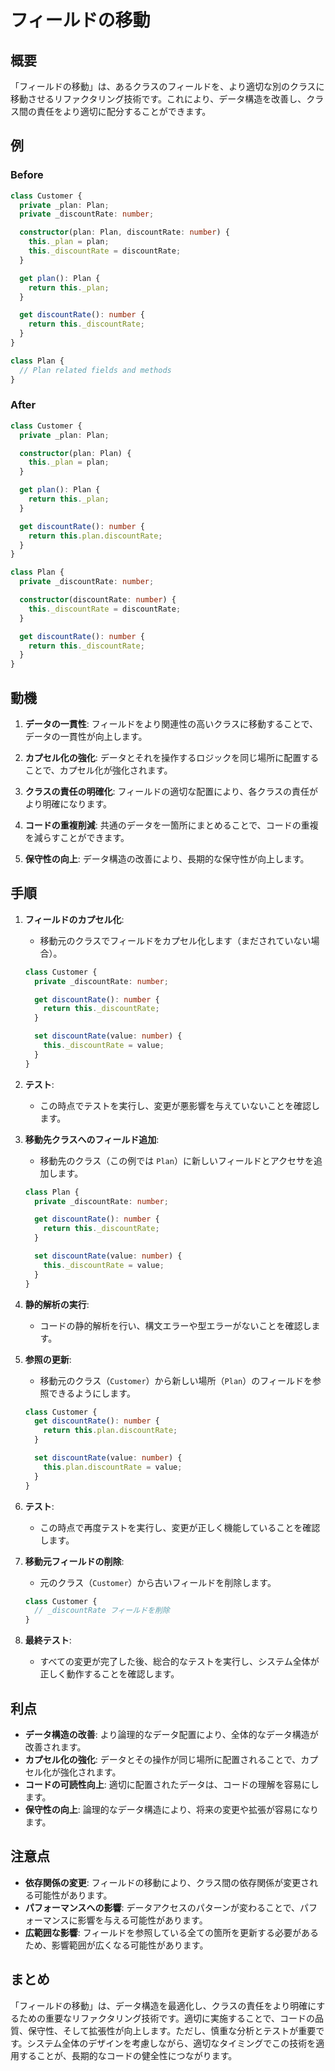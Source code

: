 # フィールドの移動

## 概要

「フィールドの移動」は、あるクラスのフィールドを、より適切な別のクラスに移動させるリファクタリング技術です。これにより、データ構造を改善し、クラス間の責任をより適切に配分することができます。

## 例

### Before

```typescript
class Customer {
  private _plan: Plan;
  private _discountRate: number;

  constructor(plan: Plan, discountRate: number) {
    this._plan = plan;
    this._discountRate = discountRate;
  }

  get plan(): Plan {
    return this._plan;
  }

  get discountRate(): number {
    return this._discountRate;
  }
}

class Plan {
  // Plan related fields and methods
}
```

### After

```typescript
class Customer {
  private _plan: Plan;

  constructor(plan: Plan) {
    this._plan = plan;
  }

  get plan(): Plan {
    return this._plan;
  }

  get discountRate(): number {
    return this.plan.discountRate;
  }
}

class Plan {
  private _discountRate: number;

  constructor(discountRate: number) {
    this._discountRate = discountRate;
  }

  get discountRate(): number {
    return this._discountRate;
  }
}
```

## 動機

1. **データの一貫性**: フィールドをより関連性の高いクラスに移動することで、データの一貫性が向上します。

2. **カプセル化の強化**: データとそれを操作するロジックを同じ場所に配置することで、カプセル化が強化されます。

3. **クラスの責任の明確化**: フィールドの適切な配置により、各クラスの責任がより明確になります。

4. **コードの重複削減**: 共通のデータを一箇所にまとめることで、コードの重複を減らすことができます。

5. **保守性の向上**: データ構造の改善により、長期的な保守性が向上します。

## 手順

1. **フィールドのカプセル化**:

   - 移動元のクラスでフィールドをカプセル化します（まだされていない場合）。

   ```typescript
   class Customer {
     private _discountRate: number;

     get discountRate(): number {
       return this._discountRate;
     }

     set discountRate(value: number) {
       this._discountRate = value;
     }
   }
   ```

2. **テスト**:

   - この時点でテストを実行し、変更が悪影響を与えていないことを確認します。

3. **移動先クラスへのフィールド追加**:

   - 移動先のクラス（この例では `Plan`）に新しいフィールドとアクセサを追加します。

   ```typescript
   class Plan {
     private _discountRate: number;

     get discountRate(): number {
       return this._discountRate;
     }

     set discountRate(value: number) {
       this._discountRate = value;
     }
   }
   ```

4. **静的解析の実行**:

   - コードの静的解析を行い、構文エラーや型エラーがないことを確認します。

5. **参照の更新**:

   - 移動元のクラス（`Customer`）から新しい場所（`Plan`）のフィールドを参照できるようにします。

   ```typescript
   class Customer {
     get discountRate(): number {
       return this.plan.discountRate;
     }

     set discountRate(value: number) {
       this.plan.discountRate = value;
     }
   }
   ```

6. **テスト**:

   - この時点で再度テストを実行し、変更が正しく機能していることを確認します。

7. **移動元フィールドの削除**:

   - 元のクラス（`Customer`）から古いフィールドを削除します。

   ```typescript
   class Customer {
     // _discountRate フィールドを削除
   }
   ```

8. **最終テスト**:
   - すべての変更が完了した後、総合的なテストを実行し、システム全体が正しく動作することを確認します。

## 利点

- **データ構造の改善**: より論理的なデータ配置により、全体的なデータ構造が改善されます。
- **カプセル化の強化**: データとその操作が同じ場所に配置されることで、カプセル化が強化されます。
- **コードの可読性向上**: 適切に配置されたデータは、コードの理解を容易にします。
- **保守性の向上**: 論理的なデータ構造により、将来の変更や拡張が容易になります。

## 注意点

- **依存関係の変更**: フィールドの移動により、クラス間の依存関係が変更される可能性があります。
- **パフォーマンスへの影響**: データアクセスのパターンが変わることで、パフォーマンスに影響を与える可能性があります。
- **広範囲な影響**: フィールドを参照している全ての箇所を更新する必要があるため、影響範囲が広くなる可能性があります。

## まとめ

「フィールドの移動」は、データ構造を最適化し、クラスの責任をより明確にするための重要なリファクタリング技術です。適切に実施することで、コードの品質、保守性、そして拡張性が向上します。ただし、慎重な分析とテストが重要です。システム全体のデザインを考慮しながら、適切なタイミングでこの技術を適用することが、長期的なコードの健全性につながります。
